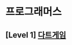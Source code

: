 

# 프로그래머스 
## [Level 1] [다트게임][link]

[link]: https://programmers.co.kr/learn/courses/30/lessons/17682?language=python3
